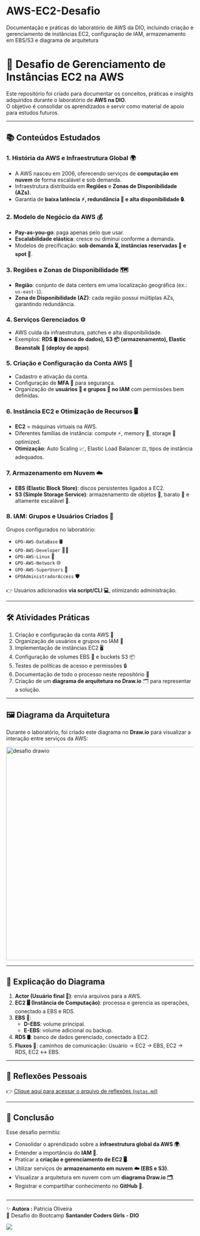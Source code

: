 # AWS-EC2-Desafio
Documentação e práticas do laboratório de AWS da DIO, incluindo criação e gerenciamento de instâncias EC2, configuração de IAM, armazenamento em EBS/S3 e diagrama de arquitetura

##

# 🚀 Desafio de Gerenciamento de Instâncias EC2 na AWS  

Este repositório foi criado para documentar os conceitos, práticas e insights adquiridos durante o laboratório de **AWS na DIO**.  
O objetivo é consolidar os aprendizados e servir como material de apoio para estudos futuros.  

---

## 📚 Conteúdos Estudados  

### 1. História da AWS e Infraestrutura Global 🌍  
- A AWS nasceu em 2006, oferecendo serviços de **computação em nuvem** de forma escalável e sob demanda.  
- Infraestrutura distribuída em **Regiões** e **Zonas de Disponibilidade (AZs)**.  
- Garantia de **baixa latência ⚡, redundância 🔁 e alta disponibilidade 🔒**.  

### 2. Modelo de Negócio da AWS 💰  
- **Pay-as-you-go**: paga apenas pelo que usar.  
- **Escalabilidade elástica**: cresce ou diminui conforme a demanda.  
- Modelos de precificação: **sob demanda ⏳, instâncias reservadas 📅 e spot 🎯**.  

### 3. Regiões e Zonas de Disponibilidade 🗺️  
- **Região**: conjunto de data centers em uma localização geográfica (ex.: `us-east-1`).  
- **Zona de Disponibilidade (AZ)**: cada região possui múltiplas AZs, garantindo redundância.  

### 4. Serviços Gerenciados ⚙️  
- AWS cuida da infraestrutura, patches e alta disponibilidade.  
- Exemplos: **RDS 🛢️ (banco de dados), S3 📦 (armazenamento), Elastic Beanstalk 🌱 (deploy de apps)**.  

### 5. Criação e Configuração da Conta AWS 📝  
- Cadastro e ativação da conta.  
- Configuração de **MFA 🔑** para segurança.  
- Organização de **usuários 👤 e grupos 👥 no IAM** com permissões bem definidas.  

### 6. Instância EC2 e Otimização de Recursos 🖥️  
- **EC2** = máquinas virtuais na AWS.  
- Diferentes famílias de instância: compute ⚡, memory 🧠, storage 💾 optimized.  
- **Otimização**: Auto Scaling 📈, Elastic Load Balancer ⚖️, tipos de instância adequados.  

### 7. Armazenamento em Nuvem ☁️  
- **EBS (Elastic Block Store)**: discos persistentes ligados a EC2.  
- **S3 (Simple Storage Service)**: armazenamento de objetos 📂, barato 💸 e altamente escalável 🚀.  

### 8. IAM: Grupos e Usuários Criados 👥  
Grupos configurados no laboratório:  
- `GPO-AWS-DataBase` 🛢️  
- `GPO-AWS-Developer` 👨‍💻  
- `GPO-AWS-Linux` 🐧  
- `GPO-AWS-Network` 🌐  
- `GPO-AWS-SuperUsers` 🦸  
- `GPOAdministradorAccess` 🛡️  

👉 Usuários adicionados **via script/CLI 💻**, otimizando administração.  

---

## 🛠️ Atividades Práticas  

1. Criação e configuração da conta AWS 📝  
2. Organização de usuários e grupos no IAM 👥  
3. Implementação de instâncias EC2 🖥️  
4. Configuração de volumes EBS 💾 e buckets S3 📦  
5. Testes de políticas de acesso e permissões 🔒  
6. Documentação de todo o processo neste repositório 📑  
7. Criação de um **diagrama de arquitetura no Draw.io** 🗂️ para representar a solução.  

---

## 🖼️ Diagrama da Arquitetura  

Durante o laboratório, foi criado este diagrama no **Draw.io** para visualizar a interação entre serviços da AWS:  

<img width="991" height="572" alt="desafio drawio" src="https://github.com/user-attachments/assets/73806212-f3b3-4291-8ad4-5c5a08b61195" />
 

---

## 🔎 Explicação do Diagrama  

1. **Actor (Usuário final 👤)**: envia arquivos para a AWS.  
2. **EC2 🖥️ (Instância de Computação)**: processa e gerencia as operações, conectado a EBS e RDS.  
3. **EBS 💾**:  
   - **D-EBS**: volume principal.  
   - **E-EBS**: volume adicional ou backup.  
4. **RDS 🛢️**: banco de dados gerenciado, conectado à EC2.  
5. **Fluxos 🔀**: caminhos de comunicação: Usuário → EC2 → EBS, EC2 → RDS, EC2 ↔ EBS.  

---

## 💭 Reflexões Pessoais  

👉 [Clique aqui para acessar o arquivo de reflexões (`notas.md`)](./notas.md)  

---

## 📌 Conclusão  

Esse desafio permitiu:  
- Consolidar o aprendizado sobre a **infraestrutura global da AWS 🌍**.  
- Entender a importância do **IAM 🔐**.  
- Praticar a **criação e gerenciamento de EC2 🖥️**.  
- Utilizar serviços de **armazenamento em nuvem ☁️ (EBS e S3)**.  
- Visualizar a arquitetura em nuvem com um **diagrama Draw.io 🗂️**.  
- Registrar e compartilhar conhecimento no **GitHub 🐙**.

##


---

✨ **Autora :** Patricia Oliveira    
📌 Desafio do Bootcamp **Santander Coders Girls - DIO**  

<a href="https://www.linkedin.com/in/savarezi"><img src="https://img.shields.io/badge/-LinkedIn-67cb57?style=for-the-badge&logo=linkedin&logoColor=fff"></a>





